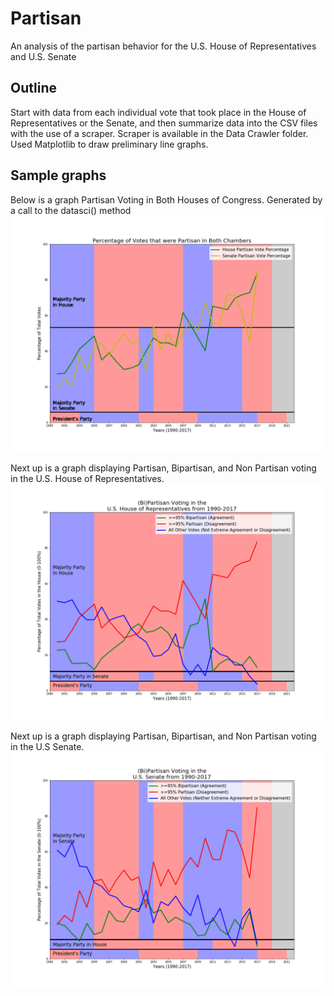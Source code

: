 # Partisan
An analysis of the partisan behavior for the U.S. House of Representatives and U.S. Senate
## Outline
Start with data from each individual vote that took place in the House of Representatives or the Senate, and then summarize data into the CSV files with the use of a scraper. 
Scraper is available in the Data Crawler folder. 
Used Matplotlib to draw preliminary line graphs. 

## Sample graphs
Below is a graph Partisan Voting in Both Houses of Congress. Generated by a call to the datasci() method
![alt text](./Visualizations/Join_Final_Partisan.png "Bicameral Partisan")


Next up is a graph displaying Partisan, Bipartisan, and Non Partisan voting in the U.S. House of Representatives. 
![alt text](./Visualizations/HOR_Final.png "HoR Partisan")

Next up is a graph displaying Partisan, Bipartisan, and Non Partisan voting in the U.S Senate. 
![alt text](./Visualizations/Senate_Final.png "Senate Partisan")
